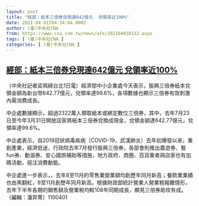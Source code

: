 ```yaml
---
layout: post
title: "經部：紙本三倍券兌現達642億元  兌領率近100%"
date: 2021-04-01T04:34:04.000Z
author: (臺)中央社CNA
from: https://www.cna.com.tw/news/afe/202104010112.aspx
tags: [ (臺)中央社CNA ]
categories: [ (臺)中央社CNA ]
---
```

<!--1617251644000-->
[經部：紙本三倍券兌現達642億元  兌領率近100%](https://www.cna.com.tw/news/afe/202104010112.aspx)
------

<div>
<div></div><div class="paragraph"><p>（中央社記者梁珮綺台北1日電）經濟部中小企業處今天表示，振興三倍券紙本兌領金額為新台幣642.77億元，兌領率達99.6%，各項數據也顯示三倍券有效刺激內需消費成長。</p><p>中企處數據顯示，超過2322萬人領取紙本或綁定數位三倍券，其中，去年7月23日至今年3月31日開放店家將紙本三倍券兌換成現金，兌領金額達642.77億元，兌領率達99.6%。</p><p>中企處表示，自2019冠狀病毒疾病（COVID-19，武漢肺炎）去年初爆發以來，重創產業，經濟低迷，行政院去年7月發行振興三倍券，各部會則推出農遊券、藝fun券、動滋券、安心國旅補助等措施，地方政府、商圈、百貨業者與店家也有加碼活動，挹注消費動能。</p><p>中企處進一步表示，，去年8至11月的零售業營業額均創歷年同月新高；餐飲業業績也由黑翻紅，9至11月創歷年同月新高。根據財政部統計營業人營業稅報繳情形，去年下半年各期的銷售額及營業稅均較108年同期成長，顯見三倍券助攻有成。（編輯：潘羿菁）1100401</p></div>
</div>
